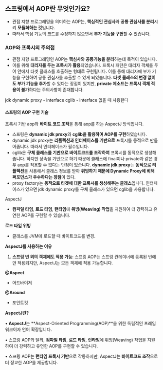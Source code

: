 
## 스프링에서 AOP란 무엇인가요?
- 관점 지향 프로그래밍을 의미하는 AOP는, **핵심적인 관심사**와 **공통 관심사를 분리**시켜 **모듈화하는 것**입니다.
- 따라서 핵심 기능의 코드를 수정하지 않으면서 **부가 기능을 구현**할 수 있습니다.

### AOP와 프록시의 주의점
- 관점 지향 프로그래밍인 AOP는 **핵심사와 공통기능을 분리**하는데 목적이 있습니다. 
- 이를 위해 **대리자를 두는 프록시가 활용**되었습니다. 프록시 패턴은 대리자 객체를 두어 안에서 타겟 클래스를 호출하는 형태로 구현됩니다. 이를 통해 대리자에 부가 기능을 구현하여 공통 관심사를 추출할 수 있게 되었습니다. **타겟 클래스의 변경 없이도 부가 기능을 추가**할 수 있다는 장점이 있지만, **private 메소드는 프록시 객체 적용이 불가**하다는 주의사항이 존재합니다.

jdk dynamic proxy - interface
cglib - interface 없을 때 사용한다


#### 스프링의 AOP 구현 기술
프록시 기반 aop와 **바이트 코드 조작**을 통해 aop를 하는 AspectJ 방식입니다.
- 스프링은 **dynamic jdk proxy**와 **cglib을 활용하여 AOP를 구현**하였습니다.
- dynamic jdk proxy는 **리플렉션과 인터페이스를 기반으로** 프록시를 동적으로 만들어줍니다. 따라서 인터페이스가 필수입니다.
- cglib은 **구체 클래스를 기반으로 바이트코드를 조작하여** 프록시를 동적으로 생성해줍니다. 하지만 상속을 기반으로 하기 때문에 클래스에 final이나 private과 같은 경우 aop를 적용할 수 없다는 단점이 있습니다. **dynamic jdk proxy**는 **동적으로 리플렉션**을 사용해서 클래스 정보를 받아 **위빙하기 때문에 Dynamic Proxy에 비해 퍼포먼스가 우수하다는 장점**이 있다.
- proxy factory는 **동적으로 타겟에 대한 프록시를 생성해주는 클래스**입니다. 인터페이스가 있으면 jdk dynamic proxy를 구체 클래스가 있으면 cglib을 사용합니다.

AspectJ
- **컴파일 타임**, **로드 타임**, **런타임**에 **위빙(Weaving) 작업**을 지원하여 더 강력하고 유연한 AOP를 구현할 수 있습니다.

**로드 타임 위빙**
- 클래스를 JVM에 로드할 때 바이트코드를 변경.

**AspectJ를 사용하는 이유**

1. **스프링 빈 외의 객체에도 적용 가능**: 스프링 AOP는 스프링 컨테이너에 등록된 빈에만 적용되지만, AspectJ는 모든 객체에 적용 가능합니다.

**@Aspect**
- 어드바이저

**@Around**
- 포인트컷

**AspectJ란?**

• **AspectJ**는 **Aspect-Oriented Programming(AOP)**을 위한 독립적인 프레임워크이자 언어 확장입니다.

• 스프링 AOP와 달리, **컴파일 타임**, **로드 타임**, **런타임**에 위빙(Weaving) 작업을 지원하여 더 강력하고 유연한 AOP를 구현할 수 있습니다.

• 스프링 AOP는 **런타임 프록시 기반**으로 작동하지만, AspectJ는 **바이트코드 조작**으로 더 정교한 AOP를 제공합니다.